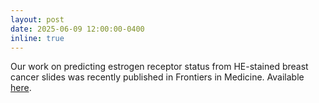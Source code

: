 ```yaml
---
layout: post
date: 2025-06-09 12:00:00-0400
inline: true
---
```


Our work on predicting estrogen receptor status from HE-stained breast cancer slides was recently published in Frontiers in Medicine. Available [here](https://www.frontiersin.org/journals/medicine/articles/10.3389/fmed.2025.1593143/full).
